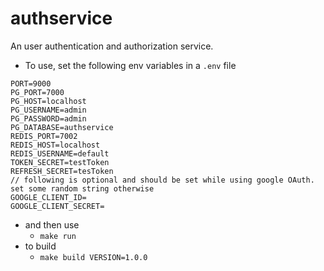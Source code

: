 # authservice
An user authentication and authorization service.

- To use, set the following env variables in a `.env` file
```
PORT=9000
PG_PORT=7000
PG_HOST=localhost
PG_USERNAME=admin
PG_PASSWORD=admin
PG_DATABASE=authservice
REDIS_PORT=7002
REDIS_HOST=localhost
REDIS_USERNAME=default
TOKEN_SECRET=testToken
REFRESH_SECRET=tesToken
// following is optional and should be set while using google OAuth. set some random string otherwise
GOOGLE_CLIENT_ID=
GOOGLE_CLIENT_SECRET=
```
- and then use
    - `make run`
- to build
    - `make build VERSION=1.0.0`